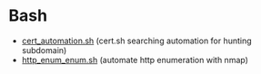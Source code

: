 # Bash
- [cert_automation.sh](https://github.com/saidedev/Bash/blob/main/cert_automation.sh) (cert.sh searching automation for hunting subdomain)
- [http_enum_enum.sh](https://github.com/saidedev/Bash/blob/main/http_enum_nmap.sh) (automate http enumeration with nmap)
